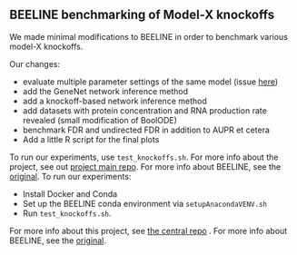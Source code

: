 ## BEELINE benchmarking of Model-X knockoffs

We made minimal modifications to BEELINE in order to benchmark various model-X knockoffs.

Our changes:

- evaluate multiple parameter settings of the same model (issue [here](https://github.com/Murali-group/Beeline/issues/59))
- add the GeneNet network inference method
- add a knockoff-based network inference method
- add datasets with protein concentration and RNA production rate revealed (small modification of BoolODE)
- benchmark FDR and undirected FDR in addition to AUPR et cetera
- Add a little R script for the final plots

To run our experiments, use `test_knockoffs.sh`. For more info about the project, see out [project main repo](https://github.com/ekernf01/knockoffs_paper). For more info about BEELINE, see the [original](https://github.com/Murali-group/Beeline/).
To run our experiments:

- Install Docker and Conda
- Set up the BEELINE conda environment via `setupAnacondaVENV.sh` 
- Run `test_knockoffs.sh`. 

For more info about this project, see [the central repo](https://github.com/ekernf01/knockoffs_paper) . For more info about BEELINE, see the [original](https://github.com/Murali-group/Beeline/).
